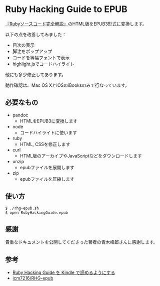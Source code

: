 # Ruby Hacking Guide to EPUB

[『Rubyソースコード完全解説』](http://i.loveruby.net/ja/rhg/book/)のHTML版をEPUB3形式に変換します。

以下の点を改善してみました：

* 目次の表示
* 脚注をポップアップ
* コードを等幅フォントで表示
* highlight.jsでコードハイライト

他にも多少修正してあります。

動作確認は、Mac OS XとiOSのiBooksのみで行なっています。

## 必要なもの

* pandoc
    * HTMLをEPUB3に変換します
* node
    * コードハイライトに使います
* ruby
    * HTML, CSSを修正します
* curl
    * HTML版のアーカイブやJavaScriptなどをダウンロードします
* unzip
    * epubファイルを展開します
* zip
    * epubファイルを圧縮します

## 使い方

```
$ ./rhg-epub.sh
$ open RubyHackingGuide.epub
```

## 感謝

貴重なドキュメントを公開してくださった著者の青木峰郎さんに感謝します。

## 参考

* [Ruby Hacking Guide を Kindle で読めるようにする](http://makimoto.hatenablog.com/entry/2013/10/20/Ruby_Hacking_Guide_%E3%82%92_Kindle_%E3%81%A7%E8%AA%AD%E3%82%81%E3%82%8B%E3%82%88%E3%81%86%E3%81%AB%E3%81%99%E3%82%8B)
* [icm7216/RHG-epub](https://github.com/icm7216/RHG-epub)

